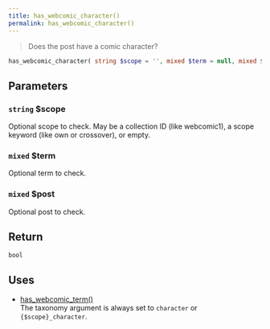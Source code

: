 ```yaml
---
title: has_webcomic_character()
permalink: has_webcomic_character()
---
```


> Does the post have a comic character?

```php
has_webcomic_character( string $scope = '', mixed $term = null, mixed $post = null ) : bool
```

## Parameters

### `string` $scope
Optional scope to check. May be a collection ID (like
webcomic1), a scope keyword (like own or crossover), or empty.

### `mixed` $term
Optional term to check.

### `mixed` $post
Optional post to check.

## Return

`bool`

## Uses
- [has_webcomic_term()](has_webcomic_term())  
The taxonomy argument is always set to
`character` or `{$scope}_character`.
